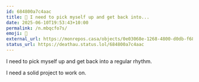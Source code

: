 ```yaml
---
id: 684800a7c4aac
title: 🫤 I need to pick myself up and get back into...
date: 2025-06-10T19:53:43+10:00
permalink: /n.mbqcfo7s/
emoji: 🫤
external_url: https://monrepos.casa/objects/0e03068e-1268-4800-d0db-f68926045108
status_url: https://deathau.status.lol/684800a7c4aac
---
```


I need to pick myself up and get back into a regular rhythm.

I need a solid project to work on.
